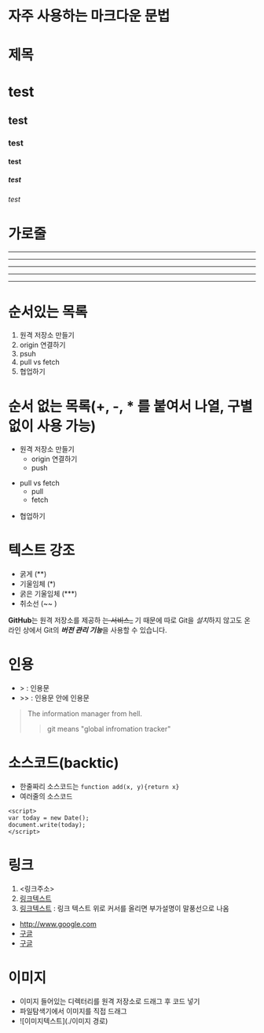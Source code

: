 # 자주 사용하는 마크다운 문법

# 제목
# test
## test
### test
#### test
##### test
###### test

# 가로줄
---
----
***
*****
* * *

# 순서있는 목록
1. 원격 저장소 만들기
2. origin 연결하기
3. psuh
4. pull vs fetch
5. 협업하기

# 순서 없는 목록(+, -, * 를 붙여서 나열, 구별없이 사용 가능)
- 원격 저장소 만들기
  - origin 연결하기
  - push
+ pull vs fetch
  * pull
  * fetch
-  협업하기

# 텍스트 강조
- 굵게 (**)
- 기울임체 (*)
- 굵은 기울임체 (***)
- 취소선 (~~ )

**GitHub**는 원격 저장소를 제공하 ~~는 서비스_~~ 기 때문에 따로 Git을 *설치*하지 않고도 온라인 상에서 Git의 ***버전 관리 기능***을 사용할 수 있습니다.

# 인용
- &gt; : 인용문
- &gt;&gt; : 인용문 안에 인용문

> The information manager from hell.
>> git means "global infromation tracker"

# 소스코드(backtic)
- 한줄짜리 소스코드는 `function add(x, y){return x}`
- 여러줄의 소스코드
```
<script>
var today = new Date();
document.write(today);
</script>
```

# 링크
1. <링크주소>
2. [링크텍스트](링크주소)
3. [링크텍스트](링크주소, "부가 설명") : 링크 텍스트 위로 커서를 올리면 부가설명이 말풍선으로 나옴

- <http://www.google.com>
- [구글](http://www.google.com)
- [구글](http://www.google.com, "검색 사이트")

# 이미지
- 이미지 들어있는 디렉터리를 원격 저장소로 드래그 후 코드 넣기
- 파일탐색기에서 이미지를 직접 드래그
- ![이미지텍스트](./이미지 경로)
